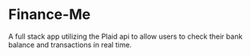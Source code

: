 # Finance-Me
A full stack app utilizing the Plaid api to allow users to check their bank balance and transactions in real time.
